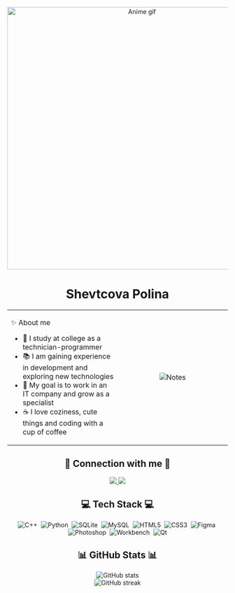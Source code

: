 <!-- Вверху гифка/картинка (анимешная атмосфера) -->
<p align="center">
  <img src="https://media.giphy.com/media/v1.Y2lkPTc5MGI3NjExM2p2MW14ZDNhZnE4dWlzajNtbTVoZG01dzFtdWtjMWtyd2h0cmlsciZlcD12MV9naWZzX3NlYXJjaCZjdD1n/f0ZyoaG4n13Wc/giphy.gif" alt="Anime gif" width="600"/>
</p>

<h1 align="center"><b>Shevtcova Polina</b></h1>

<div align="center">

<table>
<tr>
<td width="50%" align="left">

✨ About me  
- 🌸 I study at college as a technician-programmer  
- 📚 I am gaining experience in development and exploring new technologies  
- 🎯 My goal is to work in an IT company and grow as a specialist  
- ☕ I love coziness, cute things and coding with a cup of coffee  

</td>
<td width="50%" align="center">

<img src="https://img.shields.io/badge/Notes-%F0%9F%93%9D-lightpink?style=for-the-badge" alt="Notes"/>

</td>
</tr>
</table>

</div>

<h2 align="center">🌸 Connection with me 🌸</h2>

<p align="center">
  <a href="https://github.com/ShevtcovaPolina">
    <img src="https://img.shields.io/badge/GitHub-181717?style=for-the-badge&logo=github&logoColor=white"/>
  </a>
  <a href="https://t.me/yourtelegram">
    <img src="https://img.shields.io/badge/Telegram-26A5E4?style=for-the-badge&logo=telegram&logoColor=white"/>
  </a>
</p>

<h2 align="center">💻 Tech Stack 💻</h2>

<p align="center">
  <img alt="C++" src="https://img.shields.io/badge/C++-00599C?style=flat&logo=c%2B%2B&logoColor=white" />&nbsp;
  <img alt="Python" src="https://img.shields.io/badge/Python-3776AB?style=flat&logo=python&logoColor=white" />&nbsp;
  <img alt="SQLite" src="https://img.shields.io/badge/SQLite-003B57?style=flat&logo=sqlite&logoColor=white" />&nbsp;
  <img alt="MySQL" src="https://img.shields.io/badge/MySQL-4479A1?style=flat&logo=mysql&logoColor=white" />&nbsp;
  <img alt="HTML5" src="https://img.shields.io/badge/HTML5-E34F26?style=flat&logo=html5&logoColor=white" />&nbsp;
  <img alt="CSS3" src="https://img.shields.io/badge/CSS3-1572B6?style=flat&logo=css3&logoColor=white" />&nbsp;
  <img alt="Figma" src="https://img.shields.io/badge/Figma-F24E1E?style=flat&logo=figma&logoColor=white" />&nbsp;
  <img alt="Photoshop" src="https://img.shields.io/badge/Photoshop-31A8FF?style=flat&logo=adobephotoshop&logoColor=white" />&nbsp;
  <img alt="Workbench" src="https://img.shields.io/badge/MySQL%20Workbench-4479A1?style=flat&logo=mysql&logoColor=white" />&nbsp;
  <img alt="Qt" src="https://img.shields.io/badge/Qt-41CD52?style=flat&logo=qt&logoColor=white" />
</p>

<h2 align="center">📊 GitHub Stats 📊</h2>

<p align="center">
  <img src="https://github-readme-stats.vercel.app/api?username=ShevtcovaPolina&show_icons=true&theme=tokyonight" alt="GitHub stats"/><br/>
  <img src="https://github-readme-streak-stats.herokuapp.com/?user=ShevtcovaPolina&theme=tokyonight" alt="GitHub streak"/>
</p>
